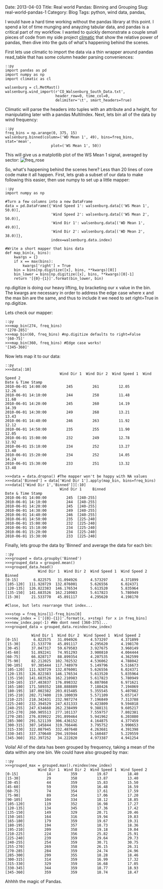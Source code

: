 Date: 2013-04-03
Title: Real world Pandas: Binning and Grouping
Slug: real-world-pandas-1
Category: Blog
Tags: python, wind data, pandas, 

I would have a hard time working without the pandas library at this point. I spend a lot of time munging and anayzing tabular data, and pandas is a critical part of my workflow. I wanted to quickly demonstrate a couple small pieces of code from my side project [climatic](https://github.com/wrobstory/climatic) that show the relative power 
of pandas, then dive into the guts of what's happening behind the scenes. 

First lets use climatic to import the data via a thin wrapper around pandas read_table that has some column header parsing conveniences: 

    ::py
    import pandas as pd
    import numpy as np
    import climatic as cl

    walsenburg = cl.MetMast()
    walsenburg.wind_import(r'CO_Walsenburg_South_Data.txt', 
                           header_row=0, time_col=0, 
                           delimiter='\t', smart_headers=True)
                           
Climatic will parse the headers into tuples with an attribute and a height, for manipulating later with a pandas MultiIndex. Next, lets bin all of the data by wind frequency:

    ::py
    freq_bins = np.arange(0, 375, 15)
    walsenburg.binned(column=('WD Mean 1', 49), bins=freq_bins, stat='mean', 
                         plot=('WS Mean 1', 50))

This will give us a matplotlib plot of the WS Mean 1 signal, averaged by sector: 
![freq_rose](http://farm9.staticflickr.com/8242/8618644004_4863172421_o.png)

So, what's happening behind the scenes here? Less than 20 lines of core code make it all happen. First, lets grab a subset of our data to make following this easier, then use numpy to set up a little mapper: 

    ::py
    import numpy as np
    
    #Turn a few columns into a new DataFrame
    data = pd.DataFrame({'Wind Speed 1': walsenburg.data[('WS Mean 1', 50.0)], 
                         'Wind Speed 2': walsenburg.data[('WS Mean 2', 50.0)], 
                         'Wind Dir 1': walsenburg.data[('WD Mean 1', 49.0)],
                         'Wind Dir 2': walsenburg.data[('WD Mean 2', 38.0)]}, 
                         index=walsenburg.data.index)
    
    #Write a short mapper that bins data
    def map_bin(x, bins):
        kwargs = {}
        if x == max(bins):
            kwargs['right'] = True
        bin = bins[np.digitize([x], bins, **kwargs)[0]]
        bin_lower = bins[np.digitize([x], bins, **kwargs)[0]-1]
        return '[{0}-{1}]'.format(bin_lower, bin)
        
np.digitize is doing our heavy lifting, by bracketing our x value in the bin. The kwargs are necessary in order to address the edge case where x and the max bin are the same, and thus to include it we need to set right=True in np.digitize.

Lets check our mapper: 

    ::py
    >>>map_bin(274, freq_bins)
    '[270-285]'
    >>>map_bin(60, freq_bins) #np.digitize defaults to right=False
    '[60-75]'
    >>>map_bin(360, freq_bins) #Edge case works!
    '[345-360]'
    
Now lets map it to our data:

    ::py
    >>>data[:10]
                             Wind Dir 1  Wind Dir 2  Wind Speed 1  Wind Speed 2
    Date & Time Stamp                                                      
    2010-06-01 14:00:00         245         261         12.05         12.26
    2010-06-01 14:10:00         244         258         11.48         11.60
    2010-06-01 14:20:00         245         260         14.19         14.39
    2010-06-01 14:30:00         249         268         13.21         13.43
    2010-06-01 14:40:00         246         263         11.92         12.12
    2010-06-01 14:50:00         235         255         11.90         12.05
    2010-06-01 15:00:00         232         249         12.78         12.92
    2010-06-01 15:10:00         234         252         13.27         13.40
    2010-06-01 15:20:00         234         252         14.05         14.24
    2010-06-01 15:30:00         233         251         13.32         13.48
    
    >>>data = data.dropna() #The mapper won't be happy with NA values
    >>>data['Binned'] = data['Wind Dir 1'].apply(map_bin, bins=freq_bins)
    >>>data[['Wind Dir 1','Binned']][:10]
                             Wind Dir 1     Binned
    Date & Time Stamp                         
    2010-06-01 14:00:00         245  [240-255]
    2010-06-01 14:10:00         244  [240-255]
    2010-06-01 14:20:00         245  [240-255]
    2010-06-01 14:30:00         249  [240-255]
    2010-06-01 14:40:00         246  [240-255]
    2010-06-01 14:50:00         235  [225-240]
    2010-06-01 15:00:00         232  [225-240]
    2010-06-01 15:10:00         234  [225-240]
    2010-06-01 15:20:00         234  [225-240]
    2010-06-01 15:30:00         233  [225-240]
    
Finally, lets group the data by 'Binned' and average the data for each bin: 

    ::py
    >>>grouped = data.groupby('Binned')
    >>>grouped_data = grouped.mean()
    >>>grouped_data.head() 
                   Wind Dir 1  Wind Dir 2  Wind Speed 1  Wind Speed 2
    Binned                                                       
    [0-15]       6.822575   31.094926      4.573297      4.371899
    [105-120]  111.928729  132.076001      5.626556      6.024371
    [120-135]  126.822383  146.176534      5.613520      5.835964
    [135-150]  141.683526  162.210983      5.617823      5.780949
    [15-30]     21.533770   45.891117      4.295620      4.198170
    
    #Close, but lets rearrange that index...
    
    >>>step = freq_bins[1]-freq_bins[0]
    >>>new_index = ['[{0}-{1}]'.format(x, x+step) for x in freq_bins]
    >>>new_index.pop(-1) #We dont need [360-375]...
    >>>grouped_data = grouped_data.reindex(new_index)
    
                Wind Dir 1  Wind Dir 2  Wind Speed 1  Wind Speed 2
    [0-15]       6.822575   31.094926      4.573297      4.371899
    [15-30]     21.533770   45.891117      4.295620      4.198170
    [30-45]     37.047317   59.679583      3.927675      3.960149
    [45-60]     51.892241   74.951293      3.900810      4.004444
    [60-75]     66.828717   88.899354      4.207535      4.362599
    [75-90]     82.212025  102.702532      4.536062      4.788042
    [90-105]    97.385444  117.748979      5.149796      5.516673
    [105-120]  111.928729  132.076001      5.626556      6.024371
    [120-135]  126.822383  146.176534      5.613520      5.835964
    [135-150]  141.683526  162.210983      5.617823      5.780949
    [150-165]  157.483837  176.898332      6.887868      6.971621
    [165-180]  171.589352  188.888889      7.188426      7.194069
    [180-195]  187.002382  203.015485      5.355545      5.407082
    [195-210]  202.717400  219.100039      5.571109      5.657147
    [210-225]  218.342431  232.987274      7.196849      7.313788
    [225-240]  232.394529  247.631333      9.423809      9.594018
    [240-255]  247.634660  262.238499      9.388131      9.605217
    [255-270]  260.905513  277.101137      7.559757      7.802381
    [270-285]  276.039922  291.899464      5.941962      6.203880
    [285-300]  291.521139  306.436152      4.164875      4.377459
    [300-315]  307.145844  319.766446      3.795752      3.990653
    [315-330]  322.087945  332.487648      4.263681      4.391398
    [330-345]  337.370640  294.193944      5.160487      5.229559
    [345-360]  352.397252   34.222820      4.973387      4.941254

Voila! All of the data has been grouped by frequency, taking a mean of the data within any one bin. We could have also grouped by max: 

    ::py
    >>>grouped_max = grouped.max().reindex(new_index)
                   Wind Dir 1  Wind Dir 2  Wind Speed 1  Wind Speed 2
    [0-15]             14         359         19.67         18.40
    [15-30]            29         358         13.87         13.40
    [30-45]            44         359         15.83         15.50
    [45-60]            59         359         16.48         16.59
    [60-75]            74         354         17.61         17.59
    [75-90]            89         354         17.06         17.20
    [90-105]          104         334         18.12         18.85
    [105-120]         119         352         16.98         17.27
    [120-135]         134         345         17.36         17.42
    [135-150]         149         329         20.71         20.46
    [150-165]         164         316         19.94         19.83
    [165-180]         179         359         19.67         19.31
    [180-195]         194         357         18.73         18.36
    [195-210]         209         358         19.18         19.04
    [210-225]         224         356         25.82         25.91
    [225-240]         239         359         29.64         29.73
    [240-255]         254         359         30.71         30.75
    [255-270]         269         358         26.15         26.31
    [270-285]         284         359         24.74         24.96
    [285-300]         299         355         18.28         18.46
    [300-315]         314         359         16.99         17.32
    [315-330]         329         359         16.68         17.05
    [330-345]         344         359         18.77         18.93
    [345-360]         359         359         18.74         18.47
    
Ahhhh the magic of Pandas. 